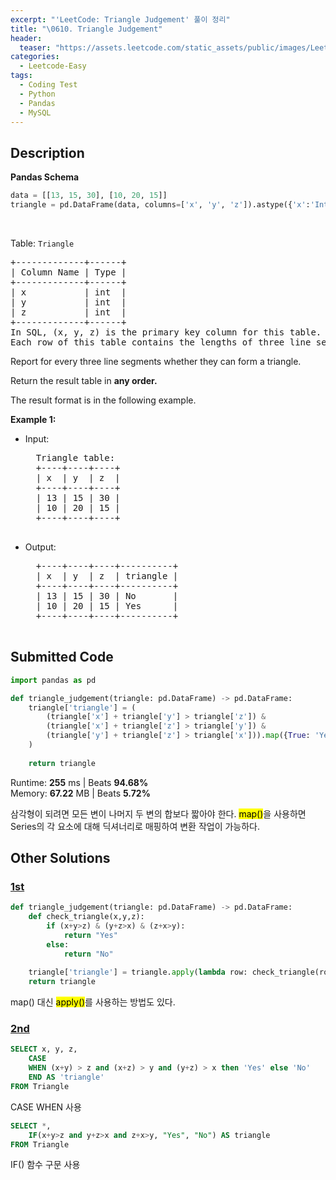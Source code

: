 ```yaml
---
excerpt: "'LeetCode: Triangle Judgement' 풀이 정리"
title: "\0610. Triangle Judgement"
header:
  teaser: "https://assets.leetcode.com/static_assets/public/images/LeetCode_Sharing.png"
categories:
  - Leetcode-Easy
tags:
  - Coding Test
  - Python
  - Pandas
  - MySQL
---
```


## <i class="fa-solid fa-file-lines"></i> Description

**Pandas Schema**
```python
data = [[13, 15, 30], [10, 20, 15]]
triangle = pd.DataFrame(data, columns=['x', 'y', 'z']).astype({'x':'Int64', 'y':'Int64', 'z':'Int64'})
```
<br>

Table: `Triangle`
<pre>
+-------------+------+
| Column Name | Type |
+-------------+------+
| x           | int  |
| y           | int  |
| z           | int  |
+-------------+------+
In SQL, (x, y, z) is the primary key column for this table.
Each row of this table contains the lengths of three line segments.
</pre>

Report for every three line segments whether they can form a triangle.

Return the result table in **any order.**

The result format is in the following example.

**Example 1:**

- Input:    
    <pre>
    Triangle table:
    +----+----+----+
    | x  | y  | z  |
    +----+----+----+
    | 13 | 15 | 30 |
    | 10 | 20 | 15 |
    +----+----+----+
    </pre>
- Output:    
    <pre>
    +----+----+----+----------+
    | x  | y  | z  | triangle |
    +----+----+----+----------+
    | 13 | 15 | 30 | No       |
    | 10 | 20 | 15 | Yes      |
    +----+----+----+----------+
    </pre>

## <i class="fa-solid fa-cloud-arrow-up"></i> Submitted Code

```python
import pandas as pd

def triangle_judgement(triangle: pd.DataFrame) -> pd.DataFrame:
    triangle['triangle'] = (
        (triangle['x'] + triangle['y'] > triangle['z']) &
        (triangle['x'] + triangle['z'] > triangle['y']) &
        (triangle['y'] + triangle['z'] > triangle['x'])).map({True: 'Yes', False: 'No'}
    )
    
    return triangle
```
<i class="fa-solid fa-clock"></i> Runtime: **255** ms \| Beats **94.68%**    
<i class="fa-solid fa-memory"></i> Memory: **67.22** MB \| Beats **5.72%**

삼각형이 되려면 모든 변이 나머지 두 변의 합보다 짧아야 한다. <mark>map()</mark>을 사용하면 Series의 각 요소에 대해 딕셔너리로 매핑하여 변환 작업이 가능하다.

## <i class="fa-solid fa-flask"></i> Other Solutions

### <a href="https://leetcode.com/problems/triangle-judgement/solutions/6935436/simple-code-by-creating-a-user-defined-function/?envType=problem-list-v2&envId=2s2fta2m" target="_blank">1st</a>

```python
def triangle_judgement(triangle: pd.DataFrame) -> pd.DataFrame:
    def check_triangle(x,y,z):
        if (x+y>z) & (y+z>x) & (z+x>y):
            return "Yes"
        else:
            return "No"
    
    triangle['triangle'] = triangle.apply(lambda row: check_triangle(row['x'],row['y'],row['z']),axis=1)
    return triangle
```
map() 대신 <mark>apply()</mark>를 사용하는 방법도 있다.

### <a href="https://leetcode.com/problems/triangle-judgement/solutions/6983522/using-select-and-case/?envType=problem-list-v2&envId=2s2fta2m" target="_blank">2nd</a>

```sql
SELECT x, y, z, 
    CASE
    WHEN (x+y) > z and (x+z) > y and (y+z) > x then 'Yes' else 'No'
    END AS 'triangle'
FROM Triangle
```
CASE WHEN 사용

```sql
SELECT *, 
    IF(x+y>z and y+z>x and z+x>y, "Yes", "No") AS triangle
FROM Triangle
```
IF() 함수 구문 사용